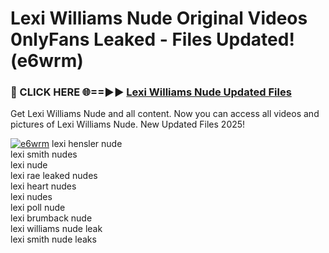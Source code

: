 # Lexi Williams Nude Original Videos 0nlyFans Leaked - Files Updated! (e6wrm)

<h3>🔴 CLICK HERE 🌐==►► <a href="https://tinyurl.com/4mcuefdz" rel="nofollow">Lexi Williams Nude Updated Files</a></h3>

Get Lexi Williams Nude and all content. Now you can access all videos and pictures of Lexi Williams Nude. New Updated Files 2025!

[![e6wrm](https://i.imgur.com/StAQSOY.gif)](https://tinyurl.com/4mcuefdz)
lexi hensler nude<br>
lexi smith nudes<br>
lexi nude<br>
lexi rae leaked nudes<br>
lexi heart nudes<br>
lexi nudes<br>
lexi poll nude<br>
lexi brumback nude<br>
lexi williams nude leak<br>
lexi smith nude leaks